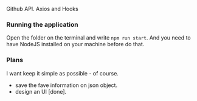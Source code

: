 Github API. Axios and Hooks

### Running the application ###
Open the folder on the terminal and write `npm run start`.
And you need to have NodeJS installed on your machine before do that.


### Plans ###
I want keep it simple as possible - of course.

- save the fave information on json object.
- design an UI [done].
